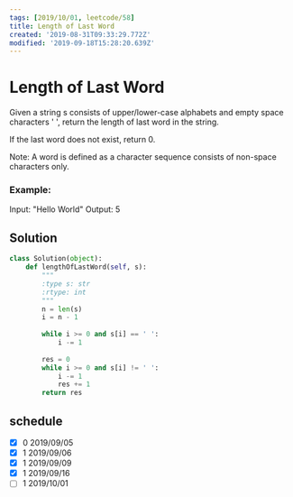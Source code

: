```yaml
---
tags: [2019/10/01, leetcode/58]
title: Length of Last Word
created: '2019-08-31T09:33:29.772Z'
modified: '2019-09-18T15:28:20.639Z'
---
```


# Length of Last Word

Given a string s consists of upper/lower-case alphabets and empty space characters ' ', return the length of last word in the string.

If the last word does not exist, return 0.

Note: A word is defined as a character sequence consists of non-space characters only.

### Example:

Input: "Hello World"
Output: 5

## Solution

```python
class Solution(object):
    def lengthOfLastWord(self, s):
        """
        :type s: str
        :rtype: int
        """
        n = len(s)
        i = n - 1
        
        while i >= 0 and s[i] == ' ':
            i -= 1
        
        res = 0
        while i >= 0 and s[i] != ' ':
            i -= 1
            res += 1
        return res
```

## schedule

* [x] 0 2019/09/05
* [x] 1 2019/09/06
* [x] 1 2019/09/09
* [x] 1 2019/09/16
* [ ] 1 2019/10/01
